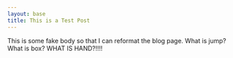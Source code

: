 ```yaml
---
layout: base
title: This is a Test Post
---
```


This is some fake body so that I can reformat the blog page. What is jump? What is box? WHAT IS HAND?!!!!

